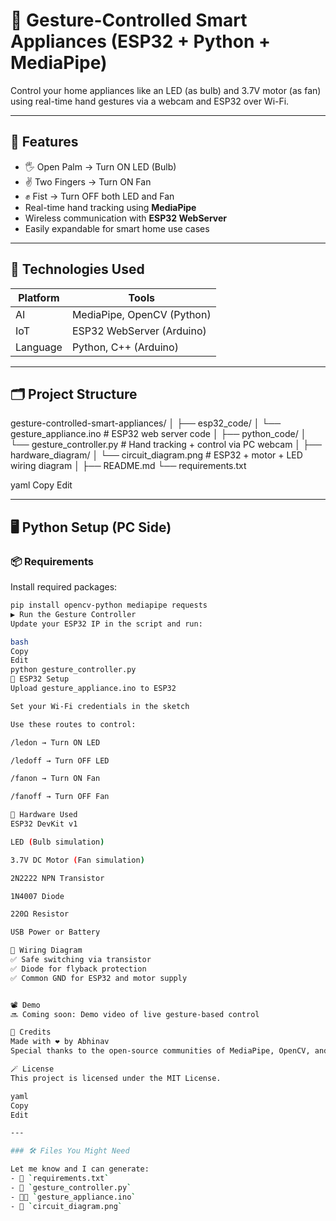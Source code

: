 # 🤖 Gesture-Controlled Smart Appliances (ESP32 + Python + MediaPipe)

Control your home appliances like an LED (as bulb) and 3.7V motor (as fan) using real-time hand gestures via a webcam and ESP32 over Wi-Fi.

---

## 📸 Features

- 🖐️ Open Palm → Turn ON LED (Bulb)
- ✌️ Two Fingers → Turn ON Fan
- ✊ Fist → Turn OFF both LED and Fan
- Real-time hand tracking using **MediaPipe**
- Wireless communication with **ESP32 WebServer**
- Easily expandable for smart home use cases

---

## 🔧 Technologies Used

| Platform | Tools |
|----------|-------|
| AI       | MediaPipe, OpenCV (Python) |
| IoT      | ESP32 WebServer (Arduino) |
| Language | Python, C++ (Arduino)     |

---

## 🗂️ Project Structure

gesture-controlled-smart-appliances/
│
├── esp32_code/
│ └── gesture_appliance.ino # ESP32 web server code
│
├── python_code/
│ └── gesture_controller.py # Hand tracking + control via PC webcam
│
├── hardware_diagram/
│ └── circuit_diagram.png # ESP32 + motor + LED wiring diagram
│
├── README.md
└── requirements.txt

yaml
Copy
Edit

---

## 🖥️ Python Setup (PC Side)

### 📦 Requirements
Install required packages:

```bash
pip install opencv-python mediapipe requests
▶️ Run the Gesture Controller
Update your ESP32 IP in the script and run:

bash
Copy
Edit
python gesture_controller.py
🔌 ESP32 Setup
Upload gesture_appliance.ino to ESP32

Set your Wi-Fi credentials in the sketch

Use these routes to control:

/ledon → Turn ON LED

/ledoff → Turn OFF LED

/fanon → Turn ON Fan

/fanoff → Turn OFF Fan

🔋 Hardware Used
ESP32 DevKit v1

LED (Bulb simulation)

3.7V DC Motor (Fan simulation)

2N2222 NPN Transistor

1N4007 Diode

220Ω Resistor

USB Power or Battery

🔌 Wiring Diagram
✅ Safe switching via transistor
✅ Diode for flyback protection
✅ Common GND for ESP32 and motor supply


📽️ Demo
🔜 Coming soon: Demo video of live gesture-based control

🙌 Credits
Made with ❤️ by Abhinav
Special thanks to the open-source communities of MediaPipe, OpenCV, and ESP32.

🪄 License
This project is licensed under the MIT License.

yaml
Copy
Edit

---

### 🛠️ Files You Might Need

Let me know and I can generate:
- 🧾 `requirements.txt`
- 🧠 `gesture_controller.py`
- 🧑‍💻 `gesture_appliance.ino`
- 🧩 `circuit_diagram.png`
